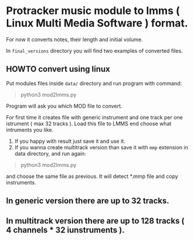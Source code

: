 



# Protracker music module to lmms ( Linux Multi Media Software ) format.

For now it converts notes, their length and initial volume.

In `final_versions` directory you will find two examples of converted files.

## HOWTO convert using linux

Put modules files inside `data/` directory and run program with command:

> python3 mod2lmms.py

Program will ask you which MOD file to convert.

For first time it creates file with generic instrument and one track per one istrument ( max 32 tracks ).
Load this file to LMMS end choose what intruments you like.

1) If you happy with result just save it and use it.
2) If you wanna create multitrack version than save it with `mmp` extension in data directory,
and run again:

> python3 mod2lmms.py

and choose the same file as previous. It will detect *.mmp file and copy instruments.

## In generic version there are up to 32 tracks.
## In multitrack version there are up to 128 tracks ( 4 channels * 32 iunstruments ).




